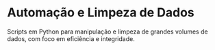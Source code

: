 # Automação e Limpeza de Dados
Scripts em Python para manipulação e limpeza de grandes volumes de dados, com foco em eficiência e integridade.